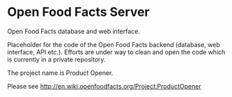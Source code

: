Open Food Facts Server
====================

Open Food Facts database and web interface.

Placeholder for the code of the Open Food Facts backend (database, web interface, API etc.).
Efforts are under way to clean and open the code which is currently in a private repository.

The project name is Product Opener.

Please see http://en.wiki.openfoodfacts.org/Project:ProductOpener
